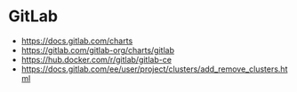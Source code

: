 # GitLab

- https://docs.gitlab.com/charts
- https://gitlab.com/gitlab-org/charts/gitlab
- https://hub.docker.com/r/gitlab/gitlab-ce
- https://docs.gitlab.com/ee/user/project/clusters/add_remove_clusters.html
